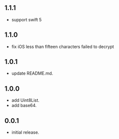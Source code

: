## 1.1.1

* support swift 5

## 1.1.0

* fix iOS less than fifteen characters failed to decrypt

## 1.0.1

* update README.md.

## 1.0.0

* add Uint8List.
* add base64.

## 0.0.1

* initial release.
